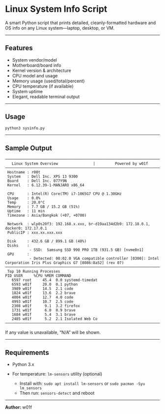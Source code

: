 # Linux System Info Script

A smart Python script that prints detailed, cleanly-formatted hardware and OS info on any Linux system—laptop, desktop, or VM.

---

## Features

- System vendor/model
- Motherboard/board info
- Kernel version & architecture
- CPU model and usage
- Memory usage (used/total/percent)
- CPU temperature (if available)
- System uptime
- Elegant, readable terminal output

---

## Usage

```bash
python3 sysinfo.py
````

---

## Sample Output

```
────────────────────────────────────────────────────────────────────────────────────────────────────
   Linux System Overview                |         Powered by w01f
────────────────────────────────────────────────────────────────────────────────────────────────────
 Hostname : r00t
 System   : Dell Inc. XPS 13 9300
 Board    : Dell Inc. 077Y9N
 Kernel   : 6.12.39-1-MANJARO x86_64

 CPU      : Intel(R) Core(TM) i7-1065G7 CPU @ 1.30GHz
 Usage    : 0.0%
 Temp     : 20.0°C
 Memory   : 7.7 GB / 15.2 GB (51%)
 Uptime   : 11 min
 Timezone : Asia/Bangkok (+07, +0700)

 Network  : wlp0s20f3: 192.168.x.xxx, br-d19aa134d2b9: 172.18.0.1, docker0: 172.17.0.1
 PublicIP : xxx.xx.xxx.xxx

 Disk     : 432.6 GB / 899.1 GB (48%)
 Disks    :
           - SSD:  Samsung SSD 990 PRO 1TB (931.5 GB) [nvme0n1]
 GPU      :
           - Detected: 00:02.0 VGA compatible controller [0300]: Intel Corporation Iris Plus Graphics G7 [8086:8a52] (rev 07)
────────────────────────────────────────────────────────────────────────────────────────────────────
 Top 10 Running Processes
PID USER     %CPU %MEM COMMAND
   6597 root     45.4  0.0 systemd-timedat
   6593 w01f     20.0  0.1 python
   3989 w01f     14.5  2.1 code
   1824 w01f     13.6  2.2 brave
   4004 w01f     12.7  4.0 code
   4993 w01f     10.7  2.5 code
   2308 w01f      9.1  3.2 firefox
   1731 w01f      6.0  0.9 brave
   1684 w01f      5.4  3.1 brave
   2485 w01f      5.2  2.1 Isolated Web Co
────────────────────────────────────────────────────────────────────────────────────────────────────

```

If any value is unavailable, “N/A” will be shown.

---

## Requirements

* Python 3.x
* For temperature: `lm-sensors` utility (optional)

  * Install with: `sudo apt install lm-sensors` or `sudo pacman -Syu lm_sensors`
  * Then run: `sensors-detect` and reboot

---

**Author:** w01f
